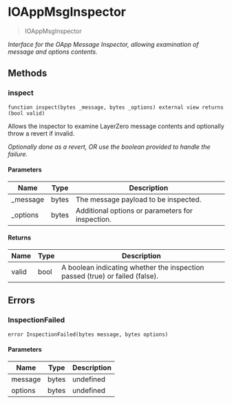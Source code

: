 # IOAppMsgInspector



> IOAppMsgInspector



*Interface for the OApp Message Inspector, allowing examination of message and options contents.*

## Methods

### inspect

```solidity
function inspect(bytes _message, bytes _options) external view returns (bool valid)
```

Allows the inspector to examine LayerZero message contents and optionally throw a revert if invalid.

*Optionally done as a revert, OR use the boolean provided to handle the failure.*

#### Parameters

| Name | Type | Description |
|---|---|---|
| _message | bytes | The message payload to be inspected. |
| _options | bytes | Additional options or parameters for inspection. |

#### Returns

| Name | Type | Description |
|---|---|---|
| valid | bool | A boolean indicating whether the inspection passed (true) or failed (false). |




## Errors

### InspectionFailed

```solidity
error InspectionFailed(bytes message, bytes options)
```





#### Parameters

| Name | Type | Description |
|---|---|---|
| message | bytes | undefined |
| options | bytes | undefined |


